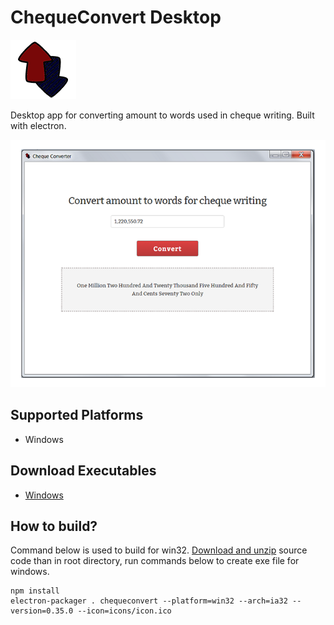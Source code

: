 # ChequeConvert Desktop
![](https://raw.githubusercontent.com/pirsquare/chequeconvert-desktop/master/icons/icon.png)

Desktop app for converting amount to words used in cheque writing. Built with electron.

![](https://raw.githubusercontent.com/pirsquare/chequeconvert-desktop/master/screenshot.png)

## Supported Platforms
- Windows

## Download Executables
- [Windows](https://github.com/pirsquare/chequeconvert-desktop/releases/download/0.0.1/chequeconvert-win.zip)


## How to build?
Command below is used to build for win32. [Download and unzip](https://github.com/pirsquare/chequeconvert-desktop/releases) source code than in root directory, run commands below to create exe file for windows.
```shell
npm install
electron-packager . chequeconvert --platform=win32 --arch=ia32 --version=0.35.0 --icon=icons/icon.ico
```
